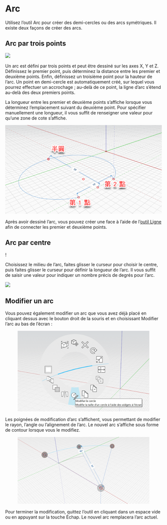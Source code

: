 # Arc

Utilisez l’outil Arc pour créer des demi-cercles ou des arcs symétriques. Il existe deux façons de créer des arcs.

## Arc par trois points

![](../.gitbook/assets/arc\_three\_pts.png)

Un arc est défini par trois points et peut être dessiné sur les axes X, Y et Z. Définissez le premier point, puis déterminez la distance entre les premier et deuxième points. Enfin, définissez un troisième point pour la hauteur de l’arc. Un point en demi-cercle est automatiquement créé, sur lequel vous pourrez effectuer un accrochage ; au-delà de ce point, la ligne d’arc s’étend au-delà des deux premiers points.

La longueur entre les premier et deuxième points s’affiche lorsque vous déterminez l’emplacement suivant du deuxième point. Pour spécifier manuellement une longueur, il vous suffit de renseigner une valeur pour qu’une zone de cote s’affiche.

![](../.gitbook/assets/arc-by-three-pts.png)

Après avoir dessiné l’arc, vous pouvez créer une face à l’aide de l’[outil Ligne](line-tool.md) afin de connecter les premier et deuxième points.

## Arc par centre

\![](<../.gitbook/assets/arc-by-center (1).png>)

Choisissez le milieu de l’arc, faites glisser le curseur pour choisir le centre, puis faites glisser le curseur pour définir la longueur de l’arc. Il vous suffit de saisir une valeur pour indiquer un nombre précis de degrés pour l’arc.

![](../.gitbook/assets/arc\_circle\_demo.gif)

## Modifier un arc

Vous pouvez également modifier un arc que vous avez déjà placé en cliquant dessus avec le bouton droit de la souris et en choisissant Modifier l’arc au bas de l’écran :

<figure><img src="../.gitbook/assets/image (12).png" alt=""><figcaption></figcaption></figure>

Les poignées de modification d’arc s’affichent, vous permettant de modifier le rayon, l’angle ou l’alignement de l’arc. Le nouvel arc s’affiche sous forme de contour lorsque vous le modifiez.

<figure><img src="../.gitbook/assets/image (11).png" alt=""><figcaption></figcaption></figure>

Pour terminer la modification, quittez l’outil en cliquant dans un espace vide ou en appuyant sur la touche Échap. Le nouvel arc remplacera l’arc actuel.
